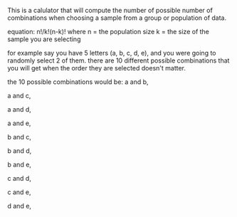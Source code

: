 This is a calulator that will compute the number of possible number of combinations when choosing a sample from a group or population of data.

equation:
n!/k!(n-k)!
where
n = the population size
k = the size of the sample you are selecting


for example say you have 5 letters (a, b, c, d, e), and you were going to randomly select 2 of them. there are 10 different possible combinations that you will get when the order they are selected doesn't matter.

the 10 possible combinations would be:
  a and b,
  
  a and c,
  
  a and d,
  
  a and e,
  
  b and c,
  
  b and d,
  
  b and e,
  
  c and d,
  
  c and e,
  
  d and e,

